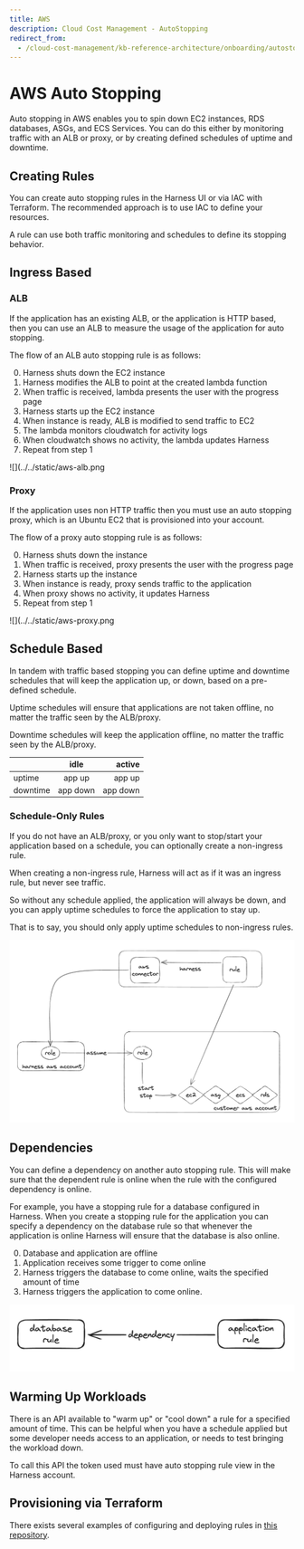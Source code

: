 ```yaml
---
title: AWS
description: Cloud Cost Management - AutoStopping 
redirect_from:
  - /cloud-cost-management/kb-reference-architecture/onboarding/autostopping/aws
---
```


# AWS Auto Stopping

Auto stopping in AWS enables you to spin down EC2 instances, RDS databases, ASGs, and ECS Services. You can do this either by monitoring traffic with an ALB or proxy, or by creating defined schedules of uptime and downtime.

## Creating Rules

You can create auto stopping rules in the Harness UI or via IAC with Terraform. The recommended approach is to use IAC to define your resources.

A rule can use both traffic monitoring and schedules to define its stopping behavior.

## Ingress Based

### ALB

If the application has an existing ALB, or the application is HTTP based, then you can use an ALB to measure the usage of the application for auto stopping.

The flow of an ALB auto stopping rule is as follows:

0. Harness shuts down the EC2 instance
1. Harness modifies the ALB to point at the created lambda function
2. When traffic is received, lambda presents the user with the progress page
3. Harness starts up the EC2 instance
4. When instance is ready, ALB is modified to send traffic to EC2
5. The lambda monitors cloudwatch for activity logs
6. When cloudwatch shows no activity, the lambda updates Harness
7. Repeat from step 1

![](../../static/aws-alb.png

### Proxy

If the application uses non HTTP traffic then you must use an auto stopping proxy, which is an Ubuntu EC2 that is provisioned into your account.

The flow of a proxy auto stopping rule is as follows:

0. Harness shuts down the instance
1. When traffic is received, proxy presents the user with the progress page
2. Harness starts up the instance
3. When instance is ready, proxy sends traffic to the application
4. When proxy shows no activity, it updates Harness
5. Repeat from step 1

![](../../static/aws-proxy.png

## Schedule Based

In tandem with traffic based stopping you can define uptime and downtime schedules that will keep the application up, or down, based on a pre-defined schedule.

Uptime schedules will ensure that applications are not taken offline, no matter the traffic seen by the ALB/proxy.

Downtime schedules will keep the application offline, no matter the traffic seen by the ALB/proxy.

|          |     idle    |    active  |
|----------|:-----------:|-----------:|
| uptime   |  app up    |  app up   |
| downtime |  app down  |  app down |

### Schedule-Only Rules

If you do not have an ALB/proxy, or you only want to stop/start your application based on a schedule, you can optionally create a non-ingress rule.

When creating a non-ingress rule, Harness will act as if it was an ingress rule, but never see traffic.

So without any schedule applied, the application will always be down, and you can apply uptime schedules to force the application to stay up.

That is to say, you should only apply uptime schedules to non-ingress rules.

![](../../static/aws-schedule.png)

## Dependencies

You can define a dependency on another auto stopping rule. This will make sure that the dependent rule is online when the rule with the configured dependency is online.

For example, you have a stopping rule for a database configured in Harness. When you create a stopping rule for the application you can specify a dependency on the database rule so that whenever the application is online Harness will ensure that the database is also online.

0. Database and application are offline
1. Application receives some trigger to come online
2. Harness triggers the database to come online, waits the specified amount of time
3. Harness triggers the application to come online.

![](../../static/dependency.png)

## Warming Up Workloads

There is an API available to "warm up" or "cool down" a rule for a specified amount of time. This can be helpful when you have a schedule applied but some developer needs access to an application, or needs to test bringing the workload down.

To call this API the token used must have auto stopping rule view in the Harness account.

## Provisioning via Terraform

There exists several examples of configuring and deploying rules in [this repository](https://github.com/wings-software/AutoStoppingLab/tree/main/aws).